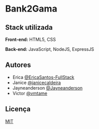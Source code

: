 # Bank2Gama

## Stack utilizada

**Front-end:** HTML5, CSS

**Back-end:** JavaScript, NodeJS, ExpressJS

## Autores

- Erica [@EricaSantos-FullStack](https://github.com/EricaSantos-FullStack)
- Janice [@janicecaldeira](https://github.com/janicecaldeira)
- Jayneanderson [@Jayneanderson](https://github.com/Jayneanderson)
- Victor [@vmtame](https://github.com/vmtame)

## Licença

[MIT](https://choosealicense.com/licenses/mit/)
